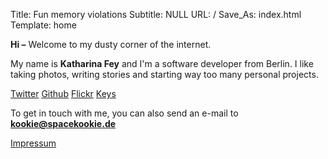Title: Fun memory violations
Subtitle: NULL
URL: /
Save_As: index.html
Template: home

**Hi –** Welcome to my dusty corner of the internet.

My name is **Katharina Fey** and I'm a software developer from Berlin.
I like taking photos, writing stories and starting way too many personal projects.

<div class="icons">
    <a href="https://twitter.com/spacekookie" id="twitter"><i class="fab fa-twitter"></i> Twitter</a>
    <a href="https://github.com/spacekookie" id="github"><i class="fab fa-github"></i> Github</a>
    <a href="https://www.flickr.com/photos/155806624@N05/" id="flickr"><i class="fas fa-camera-retro"></i> Flickr</a>
    <a href="/keys/" id="keys"><i class="fab fa-keycdn"></i> Keys</a>
</div>

To get in touch with me, you can also send an e-mail to <a href="mailto:kookie@spacekookie.de" id="email"><b>kookie@spacekookie.de</b></a>

<div class="footer">
    <a href="/impressum/" id="legal"><i class="fa fa-gavel"></i> Impressum</a>
</div>
